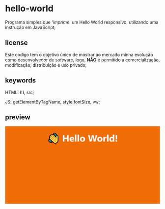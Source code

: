 # hello-world

Programa simples que '*imprime*' um Hello World responsivo, utilizando uma instrução em JavaScript;

## license

Este código tem o objetivo único de mostrar ao mercado minha evolução como desenvolvedor de software, logo, <b>NÃO</b> é permitido a comercialização, modificação, distribuição e uso privado;

## keywords

HTML: h1, src;

JS: getElementByTagName, style.fontSize, vw;

## preview

![preview](https://github.com/scaramuzza/hello-world/blob/main/hello-world.png)
